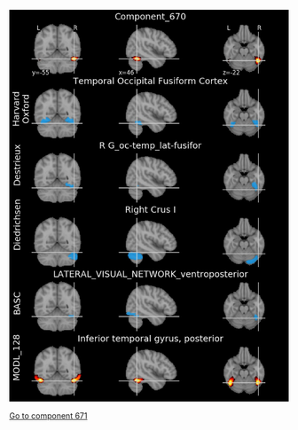 


![670](preliminary/670.jpg "Component 670")

[Go to component 671](https://parietal-inria.github.io/MODL_atlas/1024/671 "Component 671")